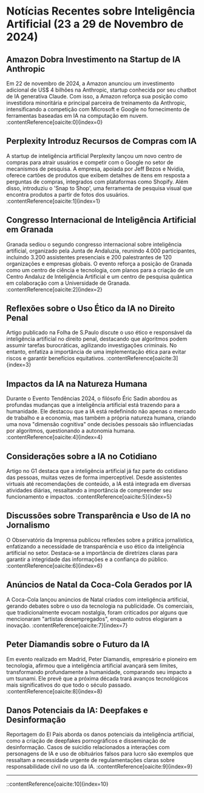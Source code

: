# Notícias Recentes sobre Inteligência Artificial (23 a 29 de Novembro de 2024)

## Amazon Dobra Investimento na Startup de IA Anthropic

Em 22 de novembro de 2024, a Amazon anunciou um investimento adicional de US$ 4 bilhões na Anthropic, startup conhecida por seu chatbot de IA generativa Claude. Com isso, a Amazon reforça sua posição como investidora minoritária e principal parceira de treinamento da Anthropic, intensificando a competição com Microsoft e Google no fornecimento de ferramentas baseadas em IA na computação em nuvem. :contentReference[oaicite:0]{index=0}

## Perplexity Introduz Recursos de Compras com IA

A startup de inteligência artificial Perplexity lançou um novo centro de compras para atrair usuários e competir com o Google no setor de mecanismos de pesquisa. A empresa, apoiada por Jeff Bezos e Nvidia, oferece cartões de produtos que exibem detalhes de itens em resposta a perguntas de compras, integrados com plataformas como Shopify. Além disso, introduziu o 'Snap to Shop', uma ferramenta de pesquisa visual que encontra produtos a partir de fotos dos usuários. :contentReference[oaicite:1]{index=1}

## Congresso Internacional de Inteligência Artificial em Granada

Granada sediou o segundo congresso internacional sobre inteligência artificial, organizado pela Junta de Andaluzia, reunindo 4.000 participantes, incluindo 3.200 assistentes presenciais e 200 palestrantes de 120 organizações e empresas globais. O evento reforça a posição de Granada como um centro de ciência e tecnologia, com planos para a criação de um Centro Andaluz de Inteligência Artificial e um centro de pesquisa quântica em colaboração com a Universidade de Granada. :contentReference[oaicite:2]{index=2}

## Reflexões sobre o Uso Ético da IA no Direito Penal

Artigo publicado na Folha de S.Paulo discute o uso ético e responsável da inteligência artificial no direito penal, destacando que algoritmos podem assumir tarefas burocráticas, agilizando investigações criminais. No entanto, enfatiza a importância de uma implementação ética para evitar riscos e garantir benefícios equitativos. :contentReference[oaicite:3]{index=3}

## Impactos da IA na Natureza Humana

Durante o Evento Tendências 2024, o filósofo Éric Sadin abordou as profundas mudanças que a inteligência artificial está trazendo para a humanidade. Ele destacou que a IA está redefinindo não apenas o mercado de trabalho e a economia, mas também a própria natureza humana, criando uma nova "dimensão cognitiva" onde decisões pessoais são influenciadas por algoritmos, questionando a autonomia humana. :contentReference[oaicite:4]{index=4}

## Considerações sobre a IA no Cotidiano

Artigo no G1 destaca que a inteligência artificial já faz parte do cotidiano das pessoas, muitas vezes de forma imperceptível. Desde assistentes virtuais até recomendações de conteúdo, a IA está integrada em diversas atividades diárias, ressaltando a importância de compreender seu funcionamento e impactos. :contentReference[oaicite:5]{index=5}

## Discussões sobre Transparência e Uso de IA no Jornalismo

O Observatório da Imprensa publicou reflexões sobre a prática jornalística, enfatizando a necessidade de transparência e uso ético da inteligência artificial no setor. Destaca-se a importância de diretrizes claras para garantir a integridade das informações e a confiança do público. :contentReference[oaicite:6]{index=6}

## Anúncios de Natal da Coca-Cola Gerados por IA

A Coca-Cola lançou anúncios de Natal criados com inteligência artificial, gerando debates sobre o uso da tecnologia na publicidade. Os comerciais, que tradicionalmente evocam nostalgia, foram criticados por alguns que mencionaram "artistas desempregados", enquanto outros elogiaram a inovação. :contentReference[oaicite:7]{index=7}

## Peter Diamandis sobre o Futuro da IA

Em evento realizado em Madrid, Peter Diamandis, empresário e pioneiro em tecnologia, afirmou que a inteligência artificial avançará sem limites, transformando profundamente a humanidade, comparando seu impacto a um tsunami. Ele prevê que a próxima década trará avanços tecnológicos mais significativos do que todo o século passado. :contentReference[oaicite:8]{index=8}

## Danos Potenciais da IA: Deepfakes e Desinformação

Reportagem do El País aborda os danos potenciais da inteligência artificial, como a criação de deepfakes pornográficos e disseminação de desinformação. Casos de suicídio relacionados a interações com personagens de IA e uso de obituários falsos para lucro são exemplos que ressaltam a necessidade urgente de regulamentações claras sobre responsabilidade civil no uso da IA. :contentReference[oaicite:9]{index=9}

---


::contentReference[oaicite:10]{index=10}

